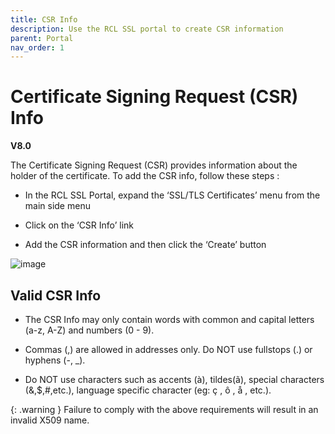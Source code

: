 ```yaml
---
title: CSR Info
description: Use the RCL SSL portal to create CSR information
parent: Portal
nav_order: 1
---
```


# Certificate Signing Request (CSR) Info
**V8.0**

The Certificate Signing Request (CSR) provides information about the holder of the certificate. To add the CSR info, follow these steps :

- In the RCL SSL Portal, expand the ‘SSL/TLS Certificates’ menu from the main side menu

- Click on the ‘CSR Info’ link 

- Add the CSR information and then click the ‘Create’ button

![image](../images/portal/csr-create.png)

## Valid CSR Info

- The CSR Info may only contain words with common and capital letters (a-z, A-Z) and numbers (0 - 9).

- Commas (,) are allowed in addresses only. Do NOT use fullstops (.) or hyphens (-, _).

- Do NOT use characters such as accents (à), tildes(ã), special characters (&,$,#,etc.), language specific character (eg: ç , ô , å , etc.).

{: .warning }
Failure to comply with the above requirements will result in an invalid X509 name.